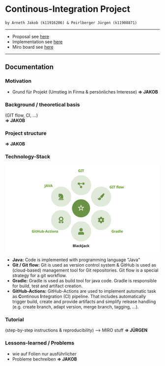 # Continous-Integration Project
```
by Arneth Jakob (k11916206) & Peirlberger Jürgen (k11908871)
```
---
 * Proposal see [here](https://github.com/jdarneth/Continous-Integration-GitHub/blob/main/PROPOSAL.md)
 * Implementation see [here](https://github.com/jdarneth/Continous-Integration-GitHub/tree/main/Blackjack)
 * Miro board see [here](https://miro.com/app/board/uXjVP2JsBig=/?share_link_id=493134313895)

---
## Documentation 

### Motivation
   * Grund für Projekt (Umstieg in Firma & persönliches Interesse) 
**=> JAKOB** 

### Background / theoretical basis
(GIT flow, CI, ...)  
**=> JAKOB** 

### Project structure
**=> JAKOB** 

### Technology-Stack
![Technology-Stack](/docu/technStack.png)

 * **Java:** Code is implemented with programming language "Java"
 * **Git / Git flow:** Git is used as version control system & GitHub is used as (cloud-based) management tool for Git repositories. Git flow is a special strategy for a git workflow.
 * **Gradle:** Gradle is used as build tool for java code. Gradle is responsible for build, test and artifact creation. 
 * **GitHub-Actions:** GitHub-Actions are used to implement automatic task as **C**ontinous **I**ntegration (CI) pipeline. That includes automatically trigger build, create and provide artifacts and simplify release handling (e.g. create branch, adapt version, merge branch, tagging, ...). 

### Tutorial
(step-by-step instructions & reproducibility) --> MIRO stuff
**=> JÜRGEN** 

### Lessons-learned / Problems
   * wie auf Folien nur ausführlicher
   * Probleme bechreiben
**=> JAKOB** 


